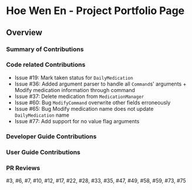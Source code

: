 # Hoe Wen En - Project Portfolio Page

## Overview


### Summary of Contributions
### Code related Contributions
- Issue #19: Mark taken status for `DailyMedication`
- Issue #36: Added argument parser to handle all `Command`s' arguments +
             Modify medication information through command             
- Issue #37: Delete medication from `MedicationManager`
- Issue #60: Bug `ModifyCommand` overwrite other fields erroneously
- Issue #65: Bug Modify medication name does not update `DailyMedication` name
- Issue #77: Add support for no value flag arguments

### Developer Guide Contributions

### User Guide Contributions

### PR Reviews
#3, #6, #7, #10, #12, #17, #22, #28, #33, 
#35, #47, #49, #58, #59, #73, #75
